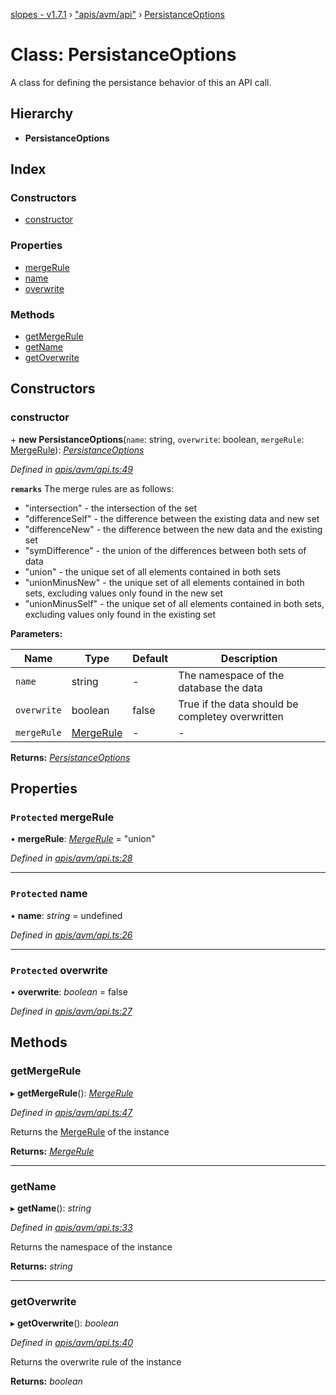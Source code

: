 [slopes - v1.7.1](../README.md) › ["apis/avm/api"](../modules/_apis_avm_api_.md) › [PersistanceOptions](_apis_avm_api_.persistanceoptions.md)

# Class: PersistanceOptions

A class for defining the persistance behavior of this an API call.

## Hierarchy

* **PersistanceOptions**

## Index

### Constructors

* [constructor](_apis_avm_api_.persistanceoptions.md#constructor)

### Properties

* [mergeRule](_apis_avm_api_.persistanceoptions.md#protected-mergerule)
* [name](_apis_avm_api_.persistanceoptions.md#protected-name)
* [overwrite](_apis_avm_api_.persistanceoptions.md#protected-overwrite)

### Methods

* [getMergeRule](_apis_avm_api_.persistanceoptions.md#getmergerule)
* [getName](_apis_avm_api_.persistanceoptions.md#getname)
* [getOverwrite](_apis_avm_api_.persistanceoptions.md#getoverwrite)

## Constructors

###  constructor

\+ **new PersistanceOptions**(`name`: string, `overwrite`: boolean, `mergeRule`: [MergeRule](../modules/_apis_avm_types_.md#mergerule)): *[PersistanceOptions](_apis_avm_api_.persistanceoptions.md)*

*Defined in [apis/avm/api.ts:49](https://github.com/ava-labs/slopes/blob/0d1acbd/src/apis/avm/api.ts#L49)*

**`remarks`** 
The merge rules are as follows:
  * "intersection" - the intersection of the set
  * "differenceSelf" - the difference between the existing data and new set
  * "differenceNew" - the difference between the new data and the existing set
  * "symDifference" - the union of the differences between both sets of data
  * "union" - the unique set of all elements contained in both sets
  * "unionMinusNew" - the unique set of all elements contained in both sets, excluding values only found in the new set
  * "unionMinusSelf" - the unique set of all elements contained in both sets, excluding values only found in the existing set

**Parameters:**

Name | Type | Default | Description |
------ | ------ | ------ | ------ |
`name` | string | - | The namespace of the database the data |
`overwrite` | boolean | false | True if the data should be completey overwritten |
`mergeRule` | [MergeRule](../modules/_apis_avm_types_.md#mergerule) | - | - |

**Returns:** *[PersistanceOptions](_apis_avm_api_.persistanceoptions.md)*

## Properties

### `Protected` mergeRule

• **mergeRule**: *[MergeRule](../modules/_apis_avm_types_.md#mergerule)* = "union"

*Defined in [apis/avm/api.ts:28](https://github.com/ava-labs/slopes/blob/0d1acbd/src/apis/avm/api.ts#L28)*

___

### `Protected` name

• **name**: *string* =  undefined

*Defined in [apis/avm/api.ts:26](https://github.com/ava-labs/slopes/blob/0d1acbd/src/apis/avm/api.ts#L26)*

___

### `Protected` overwrite

• **overwrite**: *boolean* = false

*Defined in [apis/avm/api.ts:27](https://github.com/ava-labs/slopes/blob/0d1acbd/src/apis/avm/api.ts#L27)*

## Methods

###  getMergeRule

▸ **getMergeRule**(): *[MergeRule](../modules/_apis_avm_types_.md#mergerule)*

*Defined in [apis/avm/api.ts:47](https://github.com/ava-labs/slopes/blob/0d1acbd/src/apis/avm/api.ts#L47)*

Returns the [MergeRule](../modules/_apis_avm_types_.md#mergerule) of the instance

**Returns:** *[MergeRule](../modules/_apis_avm_types_.md#mergerule)*

___

###  getName

▸ **getName**(): *string*

*Defined in [apis/avm/api.ts:33](https://github.com/ava-labs/slopes/blob/0d1acbd/src/apis/avm/api.ts#L33)*

Returns the namespace of the instance

**Returns:** *string*

___

###  getOverwrite

▸ **getOverwrite**(): *boolean*

*Defined in [apis/avm/api.ts:40](https://github.com/ava-labs/slopes/blob/0d1acbd/src/apis/avm/api.ts#L40)*

Returns the overwrite rule of the instance

**Returns:** *boolean*
